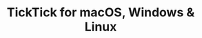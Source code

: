 ---
name: TickTick
url: 'https://ticktick.com'
category: Productivity
title: 'TickTick for macOS, Windows & Linux'
key: ticktick

---